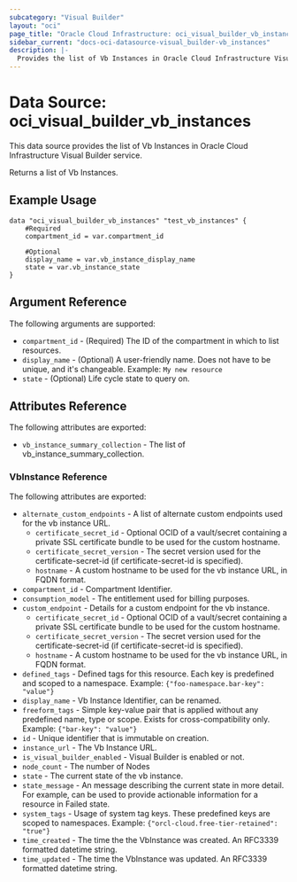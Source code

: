 ```yaml
---
subcategory: "Visual Builder"
layout: "oci"
page_title: "Oracle Cloud Infrastructure: oci_visual_builder_vb_instances"
sidebar_current: "docs-oci-datasource-visual_builder-vb_instances"
description: |-
  Provides the list of Vb Instances in Oracle Cloud Infrastructure Visual Builder service
---
```


# Data Source: oci_visual_builder_vb_instances
This data source provides the list of Vb Instances in Oracle Cloud Infrastructure Visual Builder service.

Returns a list of Vb Instances.


## Example Usage

```hcl
data "oci_visual_builder_vb_instances" "test_vb_instances" {
	#Required
	compartment_id = var.compartment_id

	#Optional
	display_name = var.vb_instance_display_name
	state = var.vb_instance_state
}
```

## Argument Reference

The following arguments are supported:

* `compartment_id` - (Required) The ID of the compartment in which to list resources.
* `display_name` - (Optional) A user-friendly name. Does not have to be unique, and it's changeable.  Example: `My new resource` 
* `state` - (Optional) Life cycle state to query on.


## Attributes Reference

The following attributes are exported:

* `vb_instance_summary_collection` - The list of vb_instance_summary_collection.

### VbInstance Reference

The following attributes are exported:

* `alternate_custom_endpoints` - A list of alternate custom endpoints used for the vb instance URL. 
	* `certificate_secret_id` - Optional OCID of a vault/secret containing a private SSL certificate bundle to be used for the custom hostname. 
	* `certificate_secret_version` - The secret version used for the certificate-secret-id (if certificate-secret-id is specified). 
	* `hostname` - A custom hostname to be used for the vb instance URL, in FQDN format.
* `compartment_id` - Compartment Identifier.
* `consumption_model` - The entitlement used for billing purposes.
* `custom_endpoint` - Details for a custom endpoint for the vb instance.
	* `certificate_secret_id` - Optional OCID of a vault/secret containing a private SSL certificate bundle to be used for the custom hostname. 
	* `certificate_secret_version` - The secret version used for the certificate-secret-id (if certificate-secret-id is specified). 
	* `hostname` - A custom hostname to be used for the vb instance URL, in FQDN format.
* `defined_tags` - Defined tags for this resource. Each key is predefined and scoped to a namespace. Example: `{"foo-namespace.bar-key": "value"}` 
* `display_name` - Vb Instance Identifier, can be renamed.
* `freeform_tags` - Simple key-value pair that is applied without any predefined name, type or scope. Exists for cross-compatibility only. Example: `{"bar-key": "value"}` 
* `id` - Unique identifier that is immutable on creation.
* `instance_url` - The Vb Instance URL.
* `is_visual_builder_enabled` - Visual Builder is enabled or not.
* `node_count` - The number of Nodes
* `state` - The current state of the vb instance.
* `state_message` - An message describing the current state in more detail. For example, can be used to provide actionable information for a resource in Failed state.
* `system_tags` - Usage of system tag keys. These predefined keys are scoped to namespaces. Example: `{"orcl-cloud.free-tier-retained": "true"}` 
* `time_created` - The time the the VbInstance was created. An RFC3339 formatted datetime string.
* `time_updated` - The time the VbInstance was updated. An RFC3339 formatted datetime string.

